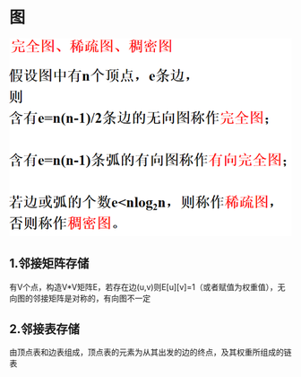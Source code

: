 # 图
![输入图片说明](/imgs/2025-06-14/imfbZVAghdJuGUpt.png)
## 1.邻接矩阵存储
有V个点，构造V*V矩阵E，若存在边(u,v)则E[u][v]=1（或者赋值为权重值），无向图的邻接矩阵是对称的，有向图不一定
## 2.邻接表存储
由顶点表和边表组成，顶点表的元素为从其出发的边的终点，及其权重所组成的链表

<!--stackedit_data:
eyJoaXN0b3J5IjpbLTQ4NTc3NjIzM119
-->